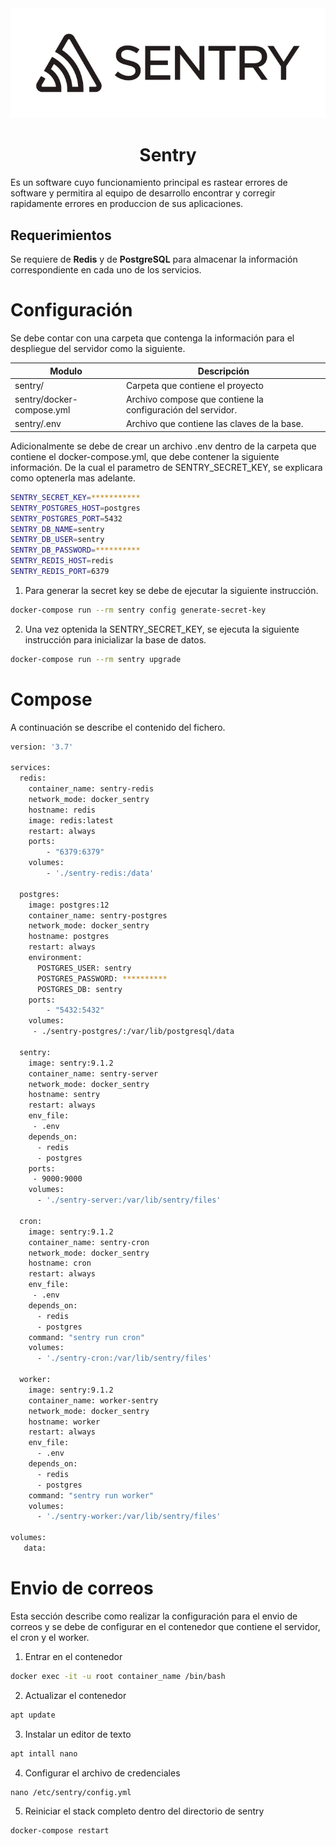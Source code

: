 <div align="center"> 
  <img src="src/sentry.png">
</div>
<div> 
  <h1 align="center">Sentry</h1>
  <p>
    Es un software cuyo funcionamiento principal es rastear errores de software y permitira al equipo de desarrollo encontrar y corregir rapidamente errores en produccion de sus aplicaciones.
  </p>
</div>

## Requerimientos

Se requiere de **Redis** y de **PostgreSQL** para almacenar la información correspondiente en cada uno de los servicios.

# Configuración

Se debe contar con una carpeta que contenga la información para el despliegue del servidor como la siguiente.

| Modulo | Descripción |
|--------|-------------|
| sentry/ | Carpeta que contiene el proyecto |
| sentry/docker-compose.yml | Archivo compose que contiene la configuración del servidor. |
| sentry/.env | Archivo que contiene las claves de la base. |

Adicionalmente se debe de crear un archivo .env dentro de la carpeta que contiene el docker-compose.yml, que debe contener la siguiente información. De la cual el parametro de SENTRY_SECRET_KEY, se explicara como optenerla mas adelante.

```bash
SENTRY_SECRET_KEY=***********
SENTRY_POSTGRES_HOST=postgres
SENTRY_POSTGRES_PORT=5432
SENTRY_DB_NAME=sentry
SENTRY_DB_USER=sentry
SENTRY_DB_PASSWORD=**********
SENTRY_REDIS_HOST=redis
SENTRY_REDIS_PORT=6379
```

1. Para generar la secret key se debe de ejecutar la siguiente instrucción.

```bash
docker-compose run --rm sentry config generate-secret-key
```

2. Una vez optenida la SENTRY_SECRET_KEY, se ejecuta la siguiente instrucción para inicializar la base de datos.

```bash
docker-compose run --rm sentry upgrade
```

# Compose

A continuación se describe el contenido del fichero.

```bash
version: '3.7'

services:
  redis:
    container_name: sentry-redis
    network_mode: docker_sentry
    hostname: redis
    image: redis:latest
    restart: always
    ports:
        - "6379:6379"
    volumes:
        - './sentry-redis:/data'

  postgres:
    image: postgres:12
    container_name: sentry-postgres
    network_mode: docker_sentry
    hostname: postgres
    restart: always
    environment:
      POSTGRES_USER: sentry
      POSTGRES_PASSWORD: **********
      POSTGRES_DB: sentry
    ports:
        - "5432:5432"
    volumes:
     - ./sentry-postgres/:/var/lib/postgresql/data

  sentry:
    image: sentry:9.1.2
    container_name: sentry-server
    network_mode: docker_sentry
    hostname: sentry
    restart: always
    env_file:
     - .env
    depends_on:
      - redis
      - postgres
    ports:
     - 9000:9000
    volumes:
      - './sentry-server:/var/lib/sentry/files'

  cron:
    image: sentry:9.1.2
    container_name: sentry-cron
    network_mode: docker_sentry
    hostname: cron
    restart: always
    env_file:
     - .env
    depends_on:
      - redis
      - postgres
    command: "sentry run cron"
    volumes:
      - './sentry-cron:/var/lib/sentry/files'

  worker:
    image: sentry:9.1.2
    container_name: worker-sentry
    network_mode: docker_sentry
    hostname: worker
    restart: always
    env_file:
      - .env
    depends_on:
      - redis
      - postgres
    command: "sentry run worker"
    volumes:
      - './sentry-worker:/var/lib/sentry/files'

volumes:
   data:
```

# Envio de correos

Esta sección describe como realizar la configuración para el envio de correos y se debe de configurar en el contenedor que contiene el servidor, el cron y el worker.

1. Entrar en el contenedor
```bash
docker exec -it -u root container_name /bin/bash
```
2. Actualizar el contenedor
```bash
apt update
```
3. Instalar un editor de texto
```bash
apt intall nano
```
4. Configurar el archivo de credenciales
```
nano /etc/sentry/config.yml
```
5. Reiniciar el stack completo dentro del directorio de sentry
```bash
docker-compose restart
```